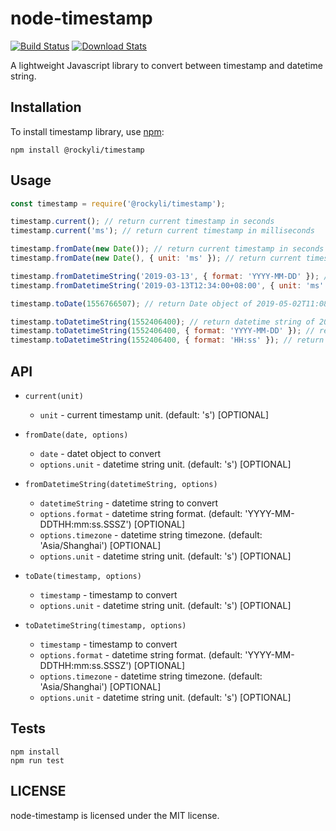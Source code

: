 # node-timestamp

[![Build Status](https://travis-ci.org/rockyliyanlok/node-timestamp.svg?branch=master)](https://travis-ci.org/rockyliyanlok/node-timestamp) [![Download Stats](https://img.shields.io/npm/dw/@rockyli/timestamp.svg)](https://github.com/rockyliyanlok/node-timestamp)

A lightweight Javascript library to convert between timestamp and datetime string.

## Installation

To install timestamp library, use [npm](http://github.com/npm/npm):

```
npm install @rockyli/timestamp
```

## Usage

```javascript
const timestamp = require('@rockyli/timestamp');

timestamp.current(); // return current timestamp in seconds
timestamp.current('ms'); // return current timestamp in milliseconds

timestamp.fromDate(new Date()); // return current timestamp in seconds
timestamp.fromDate(new Date(), { unit: 'ms' }); // return current timestamp in seconds

timestamp.fromDatetimeString('2019-03-13', { format: 'YYYY-MM-DD' }); // return timestamp of 2019-03-13 00:00:00 in seconds
timestamp.fromDatetimeString('2019-03-13T12:34:00+08:00', { unit: 'ms' }); // return timestamp of 2019-03-13 12:34:00 in milliseconds

timestamp.toDate(1556766507); // return Date object of 2019-05-02T11:08:27.000+08:00

timestamp.toDatetimeString(1552406400); // return datetime string of 2019-03-13T00:00:00.000+08:00
timestamp.toDatetimeString(1552406400, { format: 'YYYY-MM-DD' }); // return datetime string of 2019-03-13
timestamp.toDatetimeString(1552406400, { format: 'HH:ss' }); // return datetime string of 00:00

```

## API

- `current(unit)`
  - `unit` - current timestamp unit. (default: 's') [OPTIONAL]
 
- `fromDate(date, options)`
  - `date` - datet object to convert
  - `options.unit` - datetime string unit. (default: 's') [OPTIONAL]

- `fromDatetimeString(datetimeString, options)`
  - `datetimeString` - datetime string to convert
  - `options.format` - datetime string format. (default: 'YYYY-MM-DDTHH:mm:ss.SSSZ') [OPTIONAL]
  - `options.timezone` - datetime string timezone. (default: 'Asia/Shanghai') [OPTIONAL]
  - `options.unit` - datetime string unit. (default: 's') [OPTIONAL]
 
- `toDate(timestamp, options)`
  - `timestamp` - timestamp to convert
  - `options.unit` - datetime string unit. (default: 's') [OPTIONAL]

- `toDatetimeString(timestamp, options)`
  - `timestamp` - timestamp to convert 
  - `options.format` - datetime string format. (default: 'YYYY-MM-DDTHH:mm:ss.SSSZ') [OPTIONAL]
  - `options.timezone` - datetime string timezone. (default: 'Asia/Shanghai') [OPTIONAL]
  - `options.unit` - datetime string unit. (default: 's') [OPTIONAL]
 

## Tests

```
npm install
npm run test
```

## LICENSE

node-timestamp is licensed under the MIT license.
